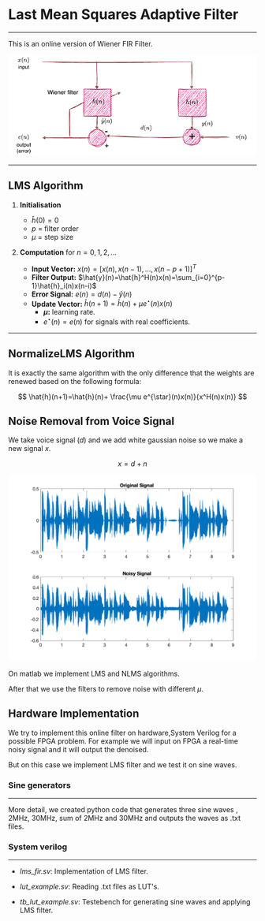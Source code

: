 # Last Mean Squares Adaptive Filter
---

This is an online version of Wiener FIR Filter.



![lms_filter](lms.png)


---
## LMS Algorithm

1. **Initialisation**
   - $\hat{h}(0)=0$
   - $p$ = filter order
   - $\mu$ = step size

2. **Computation** for $n=0,1,2,...$
   - **Input Vector:** $x(n)=[x(n),x(n-1),...,x(n-p+1)]^T$
   - **Filter Output:** $\hat{y}(n)=\hat{h}^H(n)x(n)=\sum_{i=0}^{p-1}\hat{h}_i(n)x(n-i)$
   - **Error Signal:** $e(n)=d(n)-\hat{y}(n)$
   - **Update Vector:** $\hat{h}(n+1)=\hat{h}(n)+μ e^{\star}(n)x(n)$
     - **$\mu$:** learning rate.
     - $e^{\star}(n)=e(n)$ for signals with real coefficients.

---


## NormalizeLMS Algorithm
Ιt is exactly the same algorithm with the only difference that the weights are renewed based on the following formula:

$$   \hat{h}(n+1)=\hat{h}(n)+ \frac{\mu e^{\star}(n)x(n)}{x^H(n)x(n)} $$


## Noise Removal from Voice Signal
We take voice signal $(d)$ and we add white gaussian noise so we make a new signal $x$.

$$ x=d + n  $$

![signals](Signals.png)


On matlab we implement LMS and NLMS algorithms.

After that we use the  filters to remove noise with different $\mu$.

## Hardware Implementation

We try to implement this online filter on hardware,System Verilog for a possible FPGA problem.
For example we will input on FPGA a  real-time noisy signal and it will output the denoised.

But on this case we implement LMS filter and we test it on sine waves.

### Sine generators
---
More detail, we created python code that generates three  sine waves , 2MHz, 30MHz, sum of 2MHz and 30MHz and outputs the waves as .txt files.

### System verilog 
---

- _lms_fir.sv_: Implementation of LMS filter.

- _lut_example.sv_: Reading .txt files as LUT's.
  
-  _tb_lut_example.sv_: Testebench for generating sine waves and applying LMS filter.

